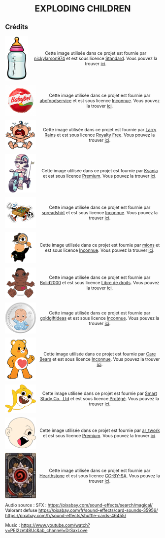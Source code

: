 <h1 align="center">EXPLODING CHILDREN</h1>

## Crédits

<p align="center" style="display: flex; align-items: center; justify-content: center;">
    <img src="readmeResources/BabybronLogo.png" width="100" style="margin-right: 10px;">
    <span>Cette image utilisée dans ce projet est fournie par <a href="https://www.istockphoto.com/fr/portfolio/nickylarson974?mediatype=illustration">nickylarson974</a> et est sous licence <a href="https://www.istockphoto.com/fr/help/licenses">Standard</a>. Vous pouvez la trouver <a href="https://www.istockphoto.com/fr/vectoriel/bouteille-de-b%C3%A9b%C3%A9-de-dessin-anim%C3%A9-de-vecteur-isolated-gm1224517539-360082491">ici</a>.</span>
</p>

<p align="center" style="display: flex; align-items: center; justify-content: center;">
    <img src="readmeResources/BabybelLogo.png" width="100" style="margin-right: 10px;">
    <span>Cette image utilisée dans ce projet est fournie par <a href="https://www.abcfoodservice.it/fr/autres-fromages/babybel-fromage-mini-gr20x5">abcfoodservice</a> et est sous licence <a href="https://www.abcfoodservice.it/fr/autres-fromages/babybel-fromage-mini-gr20x5">Inconnue</a>. Vous pouvez la trouver <a href="https://www.abcfoodservice.it/fr/autres-fromages/babybel-fromage-mini-gr20x5">ici</a>.</span>
</p>

<p align="center" style="display: flex; align-items: center; justify-content: center;">
    <img src="readmeResources/BabyBoomLogo.png" width="100" style="margin-right: 10px;">
    <span>Cette image utilisée dans ce projet est fournie par <a href="https://www.dreamstime.com/larryrains_info">Larry Rains</a> et est sous licence <a href="https://www.dreamstime.com/about-stock-image-licenses">Royalty Free</a>. Vous pouvez la trouver <a href="https://www.dreamstime.com/stock-illustration-cry-baby-vector-illustration-image53855876">ici</a>.</span>
</p>

<p align="center" style="display: flex; align-items: center; justify-content: center;">
    <img src="readmeResources/BabycycletteLogo.png" width="100" style="margin-right: 10px;">
    <span>Cette image utilisée dans ce projet est fournie par <a href="https://fr.freepik.com/auteur/ksania">Ksania</a> et est sous licence <a href="https://www.freepikcompany.com/legal/#nav-freepik-license">Premium</a>. Vous pouvez la trouver <a href="https://fr.freepik.com/vecteurs-premium/cool-petit-garcon-velo-bulle-gomme-pour-conception-chemise-pour-enfant-bebe-tout-petit-casquette-equitation-tricycle-illustration-vectorielle-pour-impressions-logos-produits-pour-enfants-coolness_26192421.htm">ici</a>.</span>
</p>

<p align="center" style="display: flex; align-items: center; justify-content: center;">
    <img src="readmeResources/BabyfootLogo.png" width="100" style="margin-right: 10px;">
    <span>Cette image utilisée dans ce projet est fournie par <a href="https://www.spreadshirt.fr/shop/design/sport+baby-foot+autocollant-D611de7bb6a1fcb273da935c8?sellable=lzN41xr5JdFqw9loogZg-1459-215">spreadshirt</a> et est sous licence <a href="https://www.spreadshirt.fr/shop/design/sport+baby-foot+autocollant-D611de7bb6a1fcb273da935c8?sellable=lzN41xr5JdFqw9loogZg-1459-215">Inconnue</a>. Vous pouvez la trouver <a href="https://www.spreadshirt.fr/shop/design/sport+baby-foot+autocollant-D611de7bb6a1fcb273da935c8?sellable=lzN41xr5JdFqw9loogZg-1459-215">ici</a>.</span>
</p>

<p align="center" style="display: flex; align-items: center; justify-content: center;">
    <img src="readmeResources/BabygBrotherLogojpg.png" width="100" style="margin-right: 10px;">
    <span>Cette image utilisée dans ce projet est fournie par <a href="https://www.mions.fr/agenda/jeu-de-lintrus/">mions</a> et est sous licence <a href="https://www.mions.fr/agenda/jeu-de-lintrus/">Inconnue</a>. Vous pouvez la trouver <a href="https://www.mions.fr/agenda/jeu-de-lintrus/">ici</a>.</span>
</p>

<p align="center" style="display: flex; align-items: center; justify-content: center;">
    <img src="readmeResources/BabysousLogo.png" width="100" style="margin-right: 10px;">
    <span>Cette image utilisée dans ce projet est fournie par <a href="https://fr.dreamstime.com/bolid2000_info">Bolid2000</a> et est sous licence <a href="https://fr.dreamstime.com/illustration-stock-b%C3%A9b%C3%A9-sourire-n%C3%A8gre-image88963545">Libre de droits</a>. Vous pouvez la trouver <a href="https://fr.dreamstime.com/illustration-stock-b%C3%A9b%C3%A9-sourire-n%C3%A8gre-image88963545">ici</a>.</span>
</p>

<p align="center" style="display: flex; align-items: center; justify-content: center;">
    <img src="readmeResources/BabytcoinLogo.png" width="100" style="margin-right: 10px;">
    <span>Cette image utilisée dans ce projet est fournie par <a href="https://www.goldgiftideas.com/product/999-pure-silver-congratulation-coin-for-gift-its-boy-new-born-baby-coin-return-gifts-for-baby-shower-silver-coin-for-gift/">goldgiftideas</a> et est sous licence <a href="https://www.goldgiftideas.com/product/999-pure-silver-congratulation-coin-for-gift-its-boy-new-born-baby-coin-return-gifts-for-baby-shower-silver-coin-for-gift/">Inconnue</a>. Vous pouvez la trouver <a href="https://www.goldgiftideas.com/product/999-pure-silver-congratulation-coin-for-gift-its-boy-new-born-baby-coin-return-gifts-for-baby-shower-silver-coin-for-gift/">ici</a>.</span>
</p>

<p align="center" style="display: flex; align-items: center; justify-content: center;">
    <img src="readmeResources/ToubisouLogo.png" width="100" style="margin-right: 10px;">
    <span>Cette image utilisée dans ce projet est fournie par <a href="https://carebears.com/fr/">Care Bears</a> et est sous licence <a href="https://carebears.com/fr/terms-of-use/">Inconnue</a>. Vous pouvez la trouver <a href="https://www.tiji.fr/Heros/Les-Bisounours">ici</a>.</span>
</p>

<p align="center" style="display: flex; align-items: center; justify-content: center;">
    <img src="readmeResources/Baby-Shark.png" width="100" style="margin-right: 10px;">
    <span>Cette image utilisée dans ce projet est fournie par <a href="https://www.gulli.fr/Chaine-TV/Dessins-animes/Baby-Shark/Les-personnages/Baby-Shark">Smart Study Co., Ltd</a> et est sous licence <a href="https://www.gulli.fr/Conditions-Generales-d-Utilisation">Protégé</a>. Vous pouvez la trouver <a href="https://www.gulli.fr/Chaine-TV/Dessins-animes/Baby-Shark/Les-personnages/Baby-Shark">ici</a>.</span>
</p>

<p align="center" style="display: flex; align-items: center; justify-content: center;">
    <img src="resources/LogoJeu.png" width="100" style="margin-right: 10px;">
    <span>Cette image utilisée dans ce projet est fournie par <a href="https://fr.freepik.com/auteur/artwork">ar_twork</a> et est sous licence <a href="https://www.freepikcompany.com/legal/#nav-freepik-license">Premium</a>. Vous pouvez la trouver <a href="https://fr.freepik.com/photos-premium/garcon-chauve-expression-colere_52647702.htm#fromView=search&page=1&position=17&uuid=885eda8e-8c56-434b-b61d-d881ae2ba9dc">ici</a>.</span>
</p>

<p align="center" style="display: flex; align-items: center; justify-content: center;">
    <img src="readmeResources/DosCarte.webp" width="100" style="margin-right: 10px;">
    <span>Cette image utilisée dans ce projet est fournie par <a href="https://hearthstone.blizzard.com/fr-fr">Hearthstone</a> et est sous licence <a href="https://www.fandom.com/fr/licensing-fr">CC-BY-SA</a>. Vous pouvez la trouver <a href="https://hearthstone.fandom.com/fr/wiki/Dos_de_carte">ici</a>.</span>
</p>

Audio source : 
SFX :
https://pixabay.com/sound-effects/search/magical/
Valorant defuse
https://pixabay.com/fr/sound-effects/card-sounds-35956/
https://pixabay.com/fr/sound-effects/shuffle-cards-46455/

Music :
https://www.youtube.com/watch?v=PEI2zet48Uc&ab_channel=DrSaxLove
